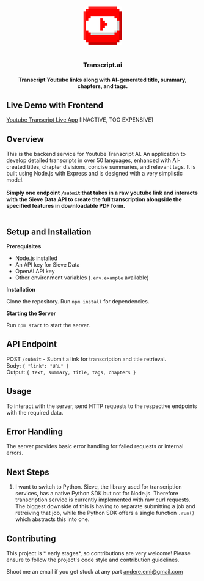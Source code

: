 
<div align="center">
  <br />
  <br />
  <img src="./public/yb.png" height="100" width="100">
  <br />
  <br />
  <h3>Transcript.ai</h3>
  <h4>Transcript Youtube links along with AI-generated title, summary, chapters, and tags.</h4>
</div>

## Live Demo with Frontend
[Youtube Transcript Live App](https://transcript-ai-iota.vercel.app/) [INACTIVE, TOO EXPENSIVE]

## Overview
This is the backend service for Youtube Transcript AI. An application to develop detailed
transcripts in over 50 languages, enhanced with AI-created titles, chapter divisions,
concise summaries, and relevant tags. It is built using Node.js with Express and is designed
with a very simplistic model. <br /> <br /> **Simply one endpoint `/submit` that takes in a raw youtube link and interacts with the Sieve Data
API to create the full transcription alongside the specified features in downloadable PDF form.**
<br /> 
<br />

## Setup and Installation

**Prerequisites**

* Node.js installed <br />
* An API key for Sieve Data <br />
* OpenAI API key<br />
* Other environment variables (`.env.example` available)

**Installation**

Clone the repository.
Run `npm install` for dependencies.

**Starting the Server**

Run `npm start` to start the server.


## API Endpoint
POST `/submit` - Submit a link for transcription and title retrieval. <br />
Body: `{ "link": "URL" }` <br /> 
Output: `{ text, summary, title, tags, chapters }`

## Usage

To interact with the server, send HTTP requests to the respective endpoints with the required data.

## Error Handling

The server provides basic error handling for failed requests or internal errors.

## Next Steps 
1. I want to switch to Python. Sieve, the library used for transcription services, has a native Python SDK but not for Node.js. 
Therefore transcription service is currently implemented with raw curl requests. The biggest downside of this is having to separate 
submitting a job and retreiving that job, while the Python SDK offers a single function `.run()` which abstracts this into one. 

## Contributing

This project is * early stages*, so contributions are very welcome! Please ensure to follow the project's code style and contribution guidelines.

Shoot me an email if you get stuck at any part andere.emi@gmail.com
